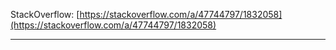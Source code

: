 
StackOverflow: [https://stackoverflow.com/a/47744797/1832058](https://stackoverflow.com/a/47744797/1832058)

---
